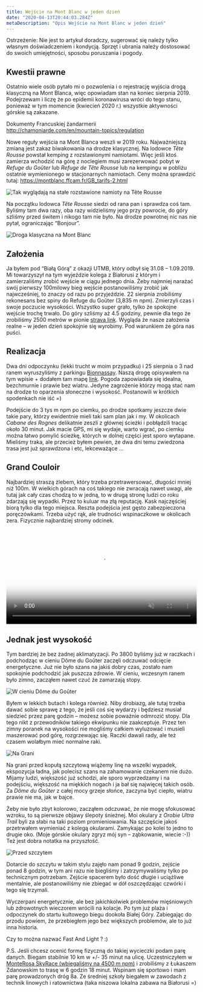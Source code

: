 ```yaml
---
title: Wejście na Mont Blanc w jeden dzień 
date: "2020-04-13T20:44:03.284Z"
metaDescription: "Opis Wejście na Mont Blanc w jeden dzień"
---
```


Ostrzeżenie:
Nie jest to artykuł doradczy, sugerować się należy tylko własnym doświadczeniem i kondycją. Sprzęt i ubrania należy dostosować do swoich umiejętności, sposobu poruszania i pogody.

## Kwestii prawne

Ostatnio wiele osób pytało mi o pozwolenia i o rejestrację wyjścia drogą klasyczną na Mont Blanca, więc opowiadam stan na koniec sierpnia 2019. Podejrzewam i liczę że po epidemii koronawirusa wróci do tego stanu, ponieważ w tym momencie (kwiecień 2020 r.) wszystkie aktywności górskie są zakazane.

Dokumenty Francuskiej żandarmerii  
http://chamoniarde.com/en/mountain-topics/regulation

Nowe reguły wejścia na Mont Blanca weszli w 2019 roku. Najważniejszą zmianą jest zakaz biwakowania na drodze klasycznej. Na lodowce *Tête Rousse* powstał kemping z rozstawionymi namiotami.
Więc jeśli ktoś zamierza wchodzić na górę z noclegiem musi zarezerwować pobyt w *Refuge du Goûter* lub *Refuge de Tête Rousse* lub na kempingu w pobliżu ostatnie wymienionego w stacjonarnych namiotach. Ceny można sprawdzić tutaj: https://montblanc.ffcam.fr/GB_tarifs-2.html


![Tak wyglądają na stałe rozstawione namioty na Tête Rousse](./namioty.jpg)

Na początku lodowca *Tête Rousse* siedzi od rana pan i sprawdza coś tam. Byliśmy tam dwa razy, oba razy widzieliśmy jego przy powrocie, do góry szliśmy przed świtem i nikogo tam nie było. Na drodze  powrotnej nic nas nie pytał, ograniczając “Bonjour”.


![Droga klasyczna na Mont Blanc](./Mont_Blanc_-_Goûter_route.jpg)

## Założenia

Ja byłem pod “Białą Górą” z okazji UTMB, który odbył się 31.08 – 1.09.2019. Mi towarzyszył na tym wyjeździe kolega z Białorusi z którym i zamierzaliśmy zrobić wejście w ciągu jednego dnia. Żeby najmniej narażać swój pierwszy 100milowy bieg wejście postanowiliśmy zrobić jak najwcześniej, to znaczy od razu po przyjeździe. 22 sierpnia zrobiliśmy rekonesans bez spiny do Refuge du Goûter (3,835 m npm). Zmierzyli czas i swoje poczucie wysokości. Wszystko super grało, tylko że spokojne wejście trochę trwało. Do góry szliśmy aż 4.5 godziny, pewnie dla tego że zrobiliśmy 2500 metrów w pionie [strava link](https://www.strava.com/activities/2641602787). Wygląda że nasze założenia realne – w jeden dzień spokojnie się wyrobimy. Pod warunkiem że góra nas puści.

## Realizacja 

Dwa dni odpoczynku (lekki trucht w moim przypadku) i 25 sierpnia o 3 nad ranem wyruszyliśmy z parkingu [Bionnassay](https://goo.gl/maps/9D3gi4iWZVexTGeN6). Naszą drogę opisywałem na tym wpisie + dodałem tam mapę [link](https://fastlight.pl/rekord-mont-blanc/MontBlanc/). Pogoda zapowiadała się idealna, bezchmurnie i prawie bez wiatru. Jedyne zagrożenie którzy mogą stać nam na drodze to oparzenia słoneczne i wysokość. Postanowili w krótkich spodenkach nie iść =)

Podejście do 3 tys m npm po ciemku, po drodze spotkamy jeszcze dwie takie pary, którzy ewidentnie mieli taki sam plan jak i my. W okolicach *Cabane des Rognes* delikatnie zeszli z głównej ścieżki i pobłądzili tracąc około 30 minut. Jak macie GPS, mi się wydaje, warto wgrać, po ciemku można łatwo pomylić ścieżkę, których w dolnej części jest sporo wytapane. Mieliśmy traka, ale przecież byłem pewien, że dwa dni temu zwiedzona trasa jest już sprawdzona i etc, lekceważące … 

## Grand Couloir

Najbardziej straszą żlebem, który trzeba przetrawersować, długości mniej niż 100m. W wielkich górach na coś takiego nie zwracają nawet uwagi, ale tutaj jak cały czas chodzą to w jedną, to w drugą stronę ludzi co roku zdarzają się wypadki. Przez to kuluar ma złą reputację. Kask najczęściej biorą tylko dla tego miejsca. Reszta podejścia jest gęsto zabezpieczona poręczówkami. Trzeba użyć rąk, ale trudności wspinaczkowe w okolicach zera. Fizycznie najbardziej stromy odcinek. 

<video width="100%" src="./GOPR1761_1080.mp4" poster="./GOPR1761_1080_cover.jpg" muted preload controls title="video Grand Couloir trudności"></video>

## Jednak jest wysokość


Tym bardziej że bez żadnej aklimatyzacji. Po 3800 byliśmy już w raczkach i podchodząc w cieniu Dôme du Goûter zaczęli odczuwać odcięcie energetyczne. Już nie było szans na jakiś dobry czas, zostało nam spokojnie podchodzić jak puszcza zdrowie. W cieniu, wczesnym ranem było zimno, zacząłem nawet czuć że zamarzają stopy. 

![W cieniu Dôme du Goûter](./Dome_du_Gouter.jpg)


Byłem w lekkich butach i kolega również. Niby drobiazg, ale tutaj trzeba dawać sobie sprawę z tego, że jeśli coś się wydarzy i będziesz musiał siedzieć przez parę godzin – możesz sobie poważnie odmrozić stopy. Dla tego nikt z przewodników takiego ekwipunku nie zaakceptuje. Przez ten zimny poranek na wysokości nie mogliśmy całkiem wyluzować i musieli maszerować pod górę, rozgrzewając się. Raczki dawali rady, ale też czasem wolałbym mieć normalne raki. 

![Na Grani](./gran.jpg)

Na grani przed kopułą szczytową wiążemy linę na wszelki wypadek, ekspozycja ładna, jak polecisz szans na zahamowanie czekanem nie dużo. Mijamy ludzi, większość już schodzi, ale sporo wyprzedzamy i na podejściu, większość na miękkich nogach i ja bał się najwięcej takich osób. Za *Dôme du Goûter* z całej mocy grzeje słońce, zaczyna być ciepło, wiatru prawie nie ma, jak w bajce. 


Żeby nie było zbyt kolorowo, zacząłem odczuwać, że nie mogę sfokusować wzroku, to są pierwsze objawy ślepoty śnieżnej. Moi okulary z *Orobie Ultra Trail* byli za słabi na taki poziom promieniowania. Na szczęście jakoś przetrwałem wymieniać z kolegą okularami. Zamykając po kolei to jedno to drugie oko. (Moje górskie okulary zgryz mój syn – ząbkowanie, wiecie :-)) Też jest dobra notatka na przyszłość.

![Przed szczytem](./szczyt.jpg)

Dotarcie do szczytu w takim stylu zajęło nam ponad 9 godzin, zejście ponad 8 godzin, w tym ani razu nie biegliśmy i zatrzymywaliśmy tylko po technicznym potrzebam. Zejście spacerem było dość długie i uciążliwe mentalnie, ale postanowiliśmy nie zbiegać w dół oszczędzając czwórki i tego się trzymali. 


Wyczerpani energetycznie, ale bez jakichkolwiek problemów mięśniowych lub zdrowotnych wieczorem wrócili na kolacje. Po tym już plaża i odpoczynek do startu kultowego biegu dookoła Białej Góry. Zabiegając do przodu powiem, że przebiegłem jego bez większych problemów, ale to już inna historia. 


Czy to można nazwać Fast And Light ? :) 


P.S. Jeśli chcesz ocenić formę fizyczną do takiej wycieczki podam parę danych. 
Biegam stabilnie 10 km w +/- 35 minut na ulicę. Uczestniczyłem w [MonteRosa SkyRace (wbiegaliśmy na 4500 m npm)](https://napieraj.pl/monte-rosa-maraton-szalony-wyscig-jorneta-i-forsberg/) i zrobiliśmy z Łukaszem Zdanowskim to trasę w 6 godzin 18 minut. Wspinam się sportowo i mam parę prowadzonych dróg 8a. Ze średniej szkoły biegałem w zawodach z technik linowych i ratownictwa (taka niszowa lokalna zabawa na Białorusi =) 